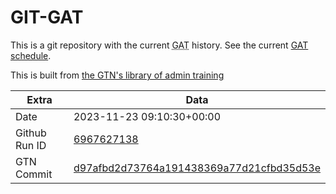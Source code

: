 # GIT-GAT

This is a git repository with the current <abbr title="Galaxy Admin Training">GAT</abbr> history. See the current [GAT schedule](https://gxy.io/gat).

This is built from [the GTN's library of admin training](https://training.galaxyproject.org/training-material/topics/admin/)

Extra | Data
--- | ---
Date | 2023-11-23 09:10:30+00:00
Github Run ID | [6967627138](https://github.com/galaxyproject/training-material/actions/runs/6967627138)
GTN Commit | [d97afbd2d73764a191438369a77d21cfbd35d53e](https://github.com/galaxyproject/training-material/tree/d97afbd2d73764a191438369a77d21cfbd35d53e)
